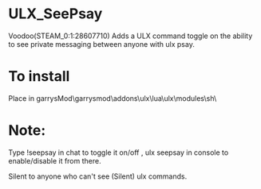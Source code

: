 ULX_SeePsay
==============

Voodoo(STEAM_0:1:28607710)
Adds a ULX command toggle on the ability to see private messaging between anyone with ulx psay.

To install
==============
Place in garrysMod\garrysmod\addons\ulx\lua\ulx\modules\sh\

Note: 
==============
Type !seepsay in chat to toggle it on/off , ulx seepsay in console to enable/disable it from there.

Silent to anyone who can't see (Silent) ulx commands. 





